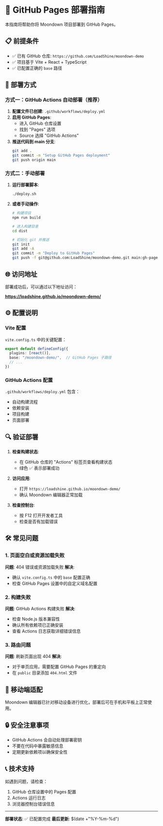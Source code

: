 # 🚀 GitHub Pages 部署指南

本指南将帮助你将 Moondown 项目部署到 GitHub Pages。

## 📋 前提条件

- ✅ 已有 GitHub 仓库: `https://github.com/LoadShine/moondown-demo`
- ✅ 项目基于 Vite + React + TypeScript
- ✅ 已配置正确的 `base` 路径

## 🔧 部署方式

### 方式一：GitHub Actions 自动部署（推荐）

1. **配置文件已创建**: `.github/workflows/deploy.yml`
2. **启用 GitHub Pages**:
   - 进入 GitHub 仓库设置
   - 找到 "Pages" 选项
   - Source 选择 "GitHub Actions"
3. **推送代码到 main 分支**:
   ```bash
   git add .
   git commit -m "Setup GitHub Pages deployment"
   git push origin main
   ```

### 方式二：手动部署

1. **运行部署脚本**:
   ```bash
   ./deploy.sh
   ```

2. **或者手动操作**:
   ```bash
   # 构建项目
   npm run build

   # 进入构建目录
   cd dist

   # 初始化 git 并推送
   git init
   git add -A
   git commit -m "Deploy to GitHub Pages"
   git push -f git@github.com:LoadShine/moondown-demo.git main:gh-pages
   ```

## 🌐 访问地址

部署成功后，可以通过以下地址访问：

**https://loadshine.github.io/moondown-demo/**

## ⚙️ 配置说明

### Vite 配置

`vite.config.ts` 中的关键配置：

```typescript
export default defineConfig({
  plugins: [react()],
  base: "/moondown-demo/",  // GitHub Pages 子路径
  // ...
})
```

### GitHub Actions 配置

`.github/workflows/deploy.yml` 包含：
- 自动构建流程
- 依赖安装
- 项目构建
- 页面部署

## 🔍 验证部署

1. **检查构建状态**:
   - 在 GitHub 仓库的 "Actions" 标签页查看构建状态
   - 绿色 ✅ 表示部署成功

2. **访问应用**:
   - 打开 `https://loadshine.github.io/moondown-demo/`
   - 确认 Moondown 编辑器正常加载

3. **检查控制台**:
   - 按 F12 打开开发者工具
   - 检查是否有加载错误

## 🛠️ 常见问题

### 1. 页面空白或资源加载失败

**问题**: 404 错误或资源加载失败
**解决**:
- 确认 `vite.config.ts` 中的 `base` 配置正确
- 检查 GitHub Pages 设置中的自定义域名配置

### 2. 构建失败

**问题**: GitHub Actions 构建失败
**解决**:
- 检查 Node.js 版本兼容性
- 确认所有依赖项已正确安装
- 查看 Actions 日志获取详细错误信息

### 3. 路由问题

**问题**: 刷新页面出现 404
**解决**:
- 对于单页应用，需要配置 GitHub Pages 的重定向
- 在 `public` 目录添加 `404.html` 文件

## 📱 移动端适配

Moondown 编辑器已针对移动设备进行优化，部署后可在手机和平板上正常使用。

## 🔒 安全注意事项

- GitHub Actions 会自动处理部署密钥
- 不要在代码中暴露敏感信息
- 定期更新依赖项以确保安全性

## 📞 技术支持

如遇到问题，请检查：
1. GitHub 仓库设置中的 Pages 配置
2. Actions 运行日志
3. 浏览器控制台错误信息

---

**部署状态**: ✅ 已配置完成
**最后更新**: $(date +"%Y-%m-%d")